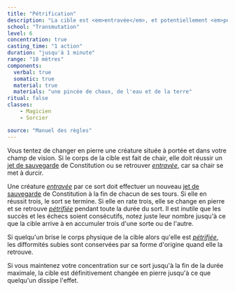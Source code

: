 ```yaml
---
title: "Pétrification"
description: "La cible est <em>entravée</em>, et potentiellement <em>pétrifiée</em>."
school: "Transmutation"
level: 6
concentration: true
casting_time: "1 action"
duration: "jusqu'à 1 minute"
range: "18 mètres"
components:
  verbal: true
  somatic: true
  material: true
  materials: "une pincée de chaux, de l'eau et de la terre"
ritual: false
classes:
    - Magicien
    - Sorcier

source: "Manuel des règles"
---
```

Vous tentez de changer en pierre une créature située à portée et dans votre champ de vision. Si le corps de la cible est fait de chair, elle doit réussir un [jet de sauvegarde](/utiliser-les-caracteristiques/#jets-de-sauvegarde) de Constitution ou se retrouver [_entravée_](/gerer-la-sante-du-personnage/#entrave), car sa chair se met à durcir.

Une créature [_entravée_](/gerer-la-sante-du-personnage/#entrave) par ce sort doit effectuer un nouveau [jet de sauvegarde](/utiliser-les-caracteristiques/#jets-de-sauvegarde) de Constitution à la fin de chacun de ses tours. Si elle en réussit trois, le sort se termine. Si elle en rate trois, elle se change en pierre et se retrouve [_pétrifiée_](/gerer-la-sante-du-personnage/#petrifie) pendant toute la durée du sort. Il est inutile que les succès et les échecs soient consécutifs, notez juste leur nombre jusqu'à ce que la cible arrive à en accumuler trois d'une sorte ou de l'autre.

Si quelqu'un brise le corps physique de la cible alors qu'elle est [_pétrifiée_](/gerer-la-sante-du-personnage/#petrifie), les difformités subies sont conservées par sa forme d'origine quand elle la retrouve.

Si vous maintenez votre concentration sur ce sort jusqu'à la fin de la durée maximale, la cible est définitivement changée en pierre jusqu'à ce que quelqu'un dissipe l'effet.

